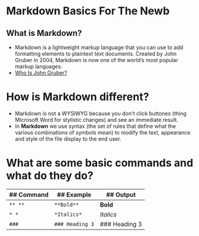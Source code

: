 # Markdown Basics For The Newb

## What is Markdown?
   - Markdown is a lightweight markup language that you can use to add formatting elements to plaintext text documents. 
   Created by John Gruber in 2004, Markdown is now one of the world’s most popular markup languages.
   - [Who Is John Gruber?](https://daringfireball.net/projects/markdown/)

# How is Markdown different?
  - Markdown is not a WYSIWYG because you don't click buttones (thing Microsoft Word for stylistic changes) and see an 
  immediate result.
  - In **Markdown** we use syntax (the set of rules that define what the various combinations of symbols mean) to 
  modify the text, appearance and style of the file display to the end user.
  
  # What are some basic commands and what do they do?
  |  ## Command  |  ## Example  |  ## Output  |
  | ------- | ------- | ------ |
  | `** **` | `**Bold**`  | **Bold** |
  | `* *`    | `*Italics*` | *Italics* |
  | ` ### `  | `### Heading 3` |  ### Heading 3  |
  
  
